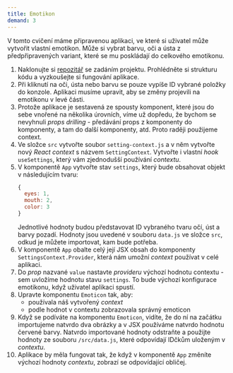 ```yaml
---
title: Emotikon
demand: 3
---
```


V tomto cvičení máme připravenou aplikaci, ve které si uživatel může vytvořit vlastní emotikon. Může si vybrat barvu, oči a ústa z předpřipravených variant, které se mu poskládají do celkového emotikonu.

1. Naklonujte si [repozitář](https://github.com/Czechitas-podklady-WEB/emoticon-zadani) se zadáním projektu. Prohlédněte si strukturu kódu a vyzkoušejte si fungování aplikace.
1. Při kliknutí na oči, ústa nebo barvu se pouze vypíše ID vybrané položky do konzole. Aplikaci musíme upravit, aby se změny projevili na emotikonu v levé části.
1. Protože aplikace je sestavená ze spousty komponent, které jsou do sebe vnořené na několika úrovních, víme už dopředu, že bychom se nevyhnuli *props drilling* - předávání props z komponenty do komponenty, a tam do další komponenty, atd. Proto raději použijeme context.
1. Ve složce `src` vytvořte soubor `setting-context.js` a v něm vytvořte nový *React context* s názvem `SettingContext`. Vytvořte i vlastní *hook* `useSettings`, který vám zjednodušší používání *contextu*.
1. V komponentě `App` vytvořte stav `settings`, který bude obsahovat objekt v následujícím tvaru:
   ```js
   {
     eyes: 1,
     mouth: 2,
     color: 3
   }
   ```
   Jednotlivé hodnoty budou představovat ID vybraného tvaru očí, úst a barvy pozadí.
   Hodnoty jsou uvedené v souboru `data.js` ve složce `src`, odkud je můžete importovat, kam bude potřeba.
1. V komponentě `App` obalte celý její JSX obsah do komponenty `SettingsContext.Provider`, která nám umožní *context* používat v celé aplikaci.
1. Do *prop* nazvané `value` nastavte *provideru* výchozí hodnotu contextu - sem uvložíme hodnotu stavu `settings`. To bude výchozí konfigurace emotikonu, když uživatel aplikaci spustí.
1. Upravte komponentu `Emoticon` tak, aby:
   - používala náš vytvořený *context*
   - podle hodnot v contextu zobrazovala správný emoticon
1. Když se podíváte na komponentu `Emoticon`, vidíte, že do ní na začátku importujeme natvrdo dva obrázky a v JSX používáme natvrdo hodnotu červené barvy. Natvrdo importované hodnoty odstraňte a použijte hodnoty ze souboru `/src/data.js`, které odpovídají IDčkům uloženým v *contextu*.
1. Aplikace by měla fungovat tak, že když v komponentě `App` změníte výchozí hodnoty *contextu*, zobrazí se odpovídající obličej.




